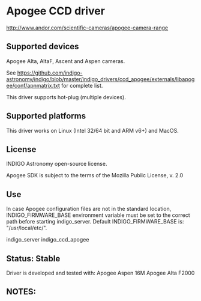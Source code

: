 # Apogee CCD driver
http://www.andor.com/scientific-cameras/apogee-camera-range

## Supported devices
Apogee Alta, AltaF, Ascent and Aspen cameras.

See https://github.com/indigo-astronomy/indigo/blob/master/indigo_drivers/ccd_apogee/externals/libapogee/conf/apnmatrix.txt for complete list.

This driver supports hot-plug (multiple devices).

## Supported platforms
This driver works on Linux (Intel 32/64 bit and ARM v6+) and MacOS.

## License
INDIGO Astronomy open-source license.

Apogee SDK is subject to the terms of the Mozilla Public License, v. 2.0

## Use
In case Apogee configuration files are not in the standard location, INDIGO_FIRMWARE_BASE
environment variable must be set to the correct path before starting indigo_server.
Default INDIGO_FIRMWARE_BASE is: "/usr/local/etc/".

indigo_server indigo_ccd_apogee

## Status: Stable
Driver is developed and tested with:
Apogee Aspen 16M
Apogee Alta F2000

## NOTES:
